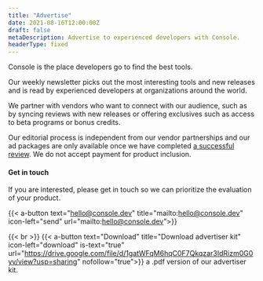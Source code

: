 ```yaml
---
title: "Advertise"
date: 2021-08-16T12:00:00Z
draft: false
metaDescription: Advertise to experienced developers with Console.
headerType: fixed
---
```


Console is the place developers go to find the best tools.

Our weekly newsletter picks out the most interesting tools and new releases and
is read by experienced developers at organizations around the world.

We partner with vendors who want to connect with our audience, such as by
syncing reviews with new releases or offering exclusives such as access to beta
programs or bonus credits.

Our editorial process is independent from our vendor partnerships and our ad
packages are only available once we have completed
[a successful review](/about/#selection-criteria). We do not accept payment for
product inclusion.

#### Get in touch

If you are interested, please get in touch so we can prioritize the evaluation
of your product.

{{< a-button text="hello@console.dev" title="mailto:hello@console.dev" icon-left="send" url="mailto:hello@console.dev">}}

{{< br >}}
{{< a-button text="Download" title="Download advertiser kit" icon-left="download" is-text="true" url="https://drive.google.com/file/d/1gatWFqM6hqC0F7Qkqzar3IdRizm0G0yv/view?usp=sharing" nofollow="true">}}
a .pdf version of our advertiser kit.